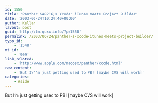 ```yaml
---
id: 1550
title: 'Panther &#8216;s Xcode: iTunes meets Project Builder'
date: '2003-06-24T10:24:40+00:00'
author: Kellan
layout: post
guid: 'http://lm.quxx.info/?p=1550'
permalink: /2003/06/24/panther-s-xcode-itunes-meets-project-builder/
typo_id:
    - '1548'
mt_id:
    - '909'
link_related:
    - 'http://www.apple.com/macosx/panther/xcode.html'
raw_content:
    - 'But I\''m just getting used to PB! [maybe CVS will work]'
categories:
    - Aside
---
```


But I’m just getting used to PB! [maybe CVS will work]